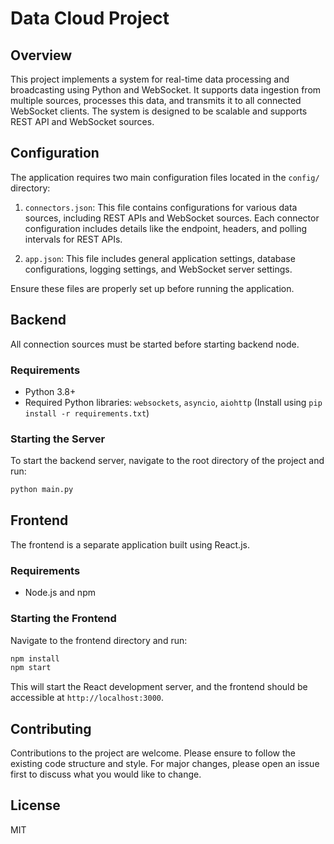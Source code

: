 # Data Cloud Project

## Overview
This project implements a system for real-time data processing and broadcasting using Python and WebSocket. It supports data ingestion from multiple sources, processes this data, and transmits it to all connected WebSocket clients. The system is designed to be scalable and supports REST API and WebSocket sources.

## Configuration
The application requires two main configuration files located in the `config/` directory:

1. `connectors.json`: This file contains configurations for various data sources, including REST APIs and WebSocket sources. Each connector configuration includes details like the endpoint, headers, and polling intervals for REST APIs.

2. `app.json`: This file includes general application settings, database configurations, logging settings, and WebSocket server settings.

Ensure these files are properly set up before running the application.

## Backend

All connection sources must be started before starting backend node.

### Requirements
- Python 3.8+
- Required Python libraries: `websockets`, `asyncio`, `aiohttp` (Install using `pip install -r requirements.txt`)

### Starting the Server
To start the backend server, navigate to the root directory of the project and run:

```bash 
python main.py
```

## Frontend

The frontend is a separate application built using React.js.

### Requirements
- Node.js and npm

### Starting the Frontend
Navigate to the frontend directory and run:

```bash
npm install
npm start
```

This will start the React development server, and the frontend should be accessible at `http://localhost:3000`.

## Contributing
Contributions to the project are welcome. Please ensure to follow the existing code structure and style. For major changes, please open an issue first to discuss what you would like to change.

## License
MIT
